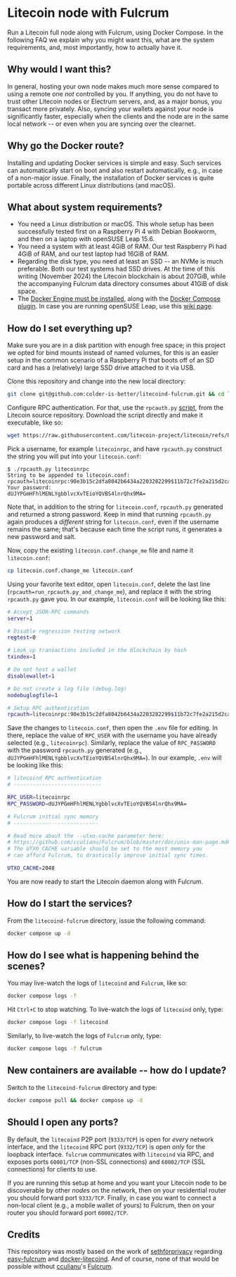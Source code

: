 # Litecoin node with Fulcrum

Run a Litecoin full node along with Fulcrum, using Docker Compose.
In the following FAQ we explain why you might want this, what are the system requirements, and, most importantly, how to actually have it.

## Why would I want this?

In general, hosting your own node makes much more sense compared to using a remote one *not* controlled by you.
If anything, you do not have to trust other Litecoin nodes or Electrum servers, and, as a major bonus, you transact more privately.
Also, syncing your wallets against *your* node is significantly faster, especially when the clients and the node are in the same local network -- or even when you are syncing over the clearnet.

## Why go the Docker route?

Installing and updating Docker services is simple and easy.
Such services can automatically start on boot and also restart automatically, e.g., in case of a non-major issue.
Finally, the installation of Docker services is quite portable across different Linux distributions (and macOS).

## What about system requirements?

- You need a Linux distribution or macOS.
  This whole setup has been successfully tested first on a Raspberry Pi 4 with Debian Bookworm, and then on a laptop with openSUSE Leap 15.6.
- You need a system with at least 4GiB of RAM.
  Our test Raspberry Pi had 4GiB of RAM, and our test laptop had 16GiB of RAM.
- Regarding the disk type, you need at least an SSD -- an NVMe is much preferable.
  Both our test systems had SSD drives.
  At the time of this writing (November 2024) the Litecoin blockchain is about 207GiB, while the accompanying Fulcrum data directory consumes about 41GiB of disk space.
- The [Docker Engine must be installed](https://docs.docker.com/engine/install), along with the [Docker Compose plugin](https://docs.docker.com/compose/install).
  In case you are running openSUSE Leap, use this [wiki page](https://en.opensuse.org/Docker).

## How do I set everything up?

Make sure you are in a disk partition with enough free space;
in this project we opted for bind mounts instead of named volumes, for this is an easier setup in the common scenario of a Raspberry Pi that boots off of an SD card and has a (relatively) large SSD drive attached to it via USB.

Clone this repository and change into the new local directory:

```bash
git clone git@github.com:colder-is-better/litecoind-fulcrum.git && cd litecoind-fulcrum
```

Configure RPC authentication.
For that, use the `rpcauth.py` [script](https://github.com/litecoin-project/litecoin/blob/master/share/rpcauth/rpcauth.py), from the Litecoin source repository.
Download the script directly and make it executable, like so:

```bash
wget https://raw.githubusercontent.com/litecoin-project/litecoin/refs/heads/master/share/rpcauth/rpcauth.py && chmod +x rpcauth.py
```

Pick a username, for example `litecoinrpc`, and have `rpcauth.py` construct the string you will put into your `litecoin.conf`:

```console
$ ./rpcauth.py litecoinrpc
String to be appended to litecoin.conf:
rpcauth=litecoinrpc:90e3b15c2dfa8042b6434a2203282299$11b72c7fe2a215d2cab26f07469ca06dcc25f55bb892940fe7af08f8e7183209
Your password:
dUJYPGmHFhlMENLYgbblvcXvTEioYQVBS4lnrQhx9MA=
```

Note that, in addition to the string for `litecoin.conf`, `rpcauth.py` generated and returned a strong password.
Keep in mind that running `rpcauth.py` again produces a *different* string for `litecoin.conf`, even if the username remains the same;
that's because each time the script runs, it generates a new password and salt.

Now, copy the existing `litecoin.conf.change_me` file and name it `litecoin.conf`:

```bash
cp litecoin.conf.change_me litecoin.conf
```

Using your favorite text editor, open `litecoin.conf`, delete the last line (`rpcauth=run_rpcauth.py_and_change_me`), and replace it with the string `rpcauth.py` gave you.
In our example, `litecoin.conf` will be looking like this:

```bash
# Accept JSON-RPC commands
server=1

# Disable regression testing network
regtest=0

# Look up transactions included in the blockchain by hash
txindex=1

# Do not host a wallet
disablewallet=1

# Do not create a log file (debug.log)
nodebuglogfile=1

# Setup RPC authentication
rpcauth=litecoinrpc:90e3b15c2dfa8042b6434a2203282299$11b72c7fe2a215d2cab26f07469ca06dcc25f55bb892940fe7af08f8e7183209
```

Save the changes to `litecoin.conf`, then open the `.env` file for editing.
In there, replace the value of `RPC_USER` with the username you have already selected (e.g., `litecoinrpc`).
Similarly, replace the value of `RPC_PASSWORD` with the password `rpcauth.py` generated (e.g., `dUJYPGmHFhlMENLYgbblvcXvTEioYQVBS4lnrQhx9MA=`).
In our example, `.env` will be looking like this:

```bash
# litecoind RPC authentication
# ----------------------------

RPC_USER=litecoinrpc
RPC_PASSWORD=dUJYPGmHFhlMENLYgbblvcXvTEioYQVBS4lnrQhx9MA=

# Fulcrum initial sync memory
# ---------------------------

# Read more about the --utxo-cache parameter here:
# https://github.com/cculianu/Fulcrum/blob/master/doc/unix-man-page.md#options
# The UTXO_CACHE variable should be set to the most memory you
# can afford Fulcrum, to drastically improve initial sync times.

UTXO_CACHE=2048
```

You are now ready to start the Litecoin daemon along with Fulcrum.

## How do I start the services?

From the `litecoind-fulcrum` directory, issue the following command:

```bash
docker compose up -d
```

## How do I see what is happening behind the scenes?

You may live-watch the logs of `litecoind` and `Fulcrum`, like so:

```bash
docker compose logs -f
```

Hit `Ctrl+C` to stop watching.
To live-watch the logs of `litecoind` only, type:

```bash
docker compose logs -f litecoind
```

Similarly, to live-watch the logs of `Fulcrum` only, type:

```bash
docker compose logs -f fulcrum
```

## New containers are available -- how do I update?

Switch to the `litecoind-fulcrum` directory and type:

```bash
docker compose pull && docker compose up -d
```

## Should I open any ports?

By default, the `litecoind` P2P port (`9333/TCP`) is open for *every* network interface, and the `litecoind` RPC port (`9332/TCP`) is open *only* for the loopback interface.
`fulcrum` communicates with `litecoind` via RPC, and exposes ports `60001/TCP` (non-SSL connections) and `60002/TCP` (SSL connections) for clients to use.

If you are running this setup at home and you want your Litecoin node to be discoverable by other *nodes* on the network, then on your residential router you should forward port `9333/TCP`.
Finally, in case you want to connect a non-local client (e.g., a mobile wallet of yours) to Fulcrum, then on your router you should forward port `60002/TCP`.

## Credits

This repository was mostly based on the work of [sethforprivacy](https://github.com/sethforprivacy) regarding [easy-fulcrum](https://github.com/sethforprivacy/easy-fulcrum) and [docker-litecoind](https://github.com/sethforprivacy/docker-litecoind). And of course, none of that would be possible without [cculianu](https://github.com/cculianu)'s [Fulcrum](https://github.com/cculianu/Fulcrum).
